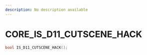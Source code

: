 ```yaml
---
description: No description available 
---
```


# CORE\_IS_D11_CUTSCENE_HACK

```cpp
bool IS_D11_CUTSCENE_HACK();
```